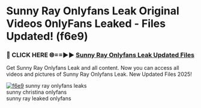 # Sunny Ray Onlyfans Leak Original Videos 0nlyFans Leaked - Files Updated! (f6e9)

<h3>🔴 CLICK HERE 🌐==►► <a href="https://tinyurl.com/2wckxsce" rel="nofollow">Sunny Ray Onlyfans Leak Updated Files</a></h3>

Get Sunny Ray Onlyfans Leak and all content. Now you can access all videos and pictures of Sunny Ray Onlyfans Leak. New Updated Files 2025!

[![f6e9](https://i.imgur.com/AFduVYN.gif)](https://tinyurl.com/2wckxsce)
sunny ray onlyfans leaks<br>
sunny christina onlyfans<br>
sunny ray leaked onlyfans
